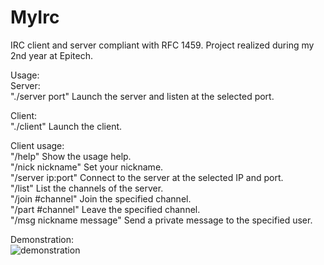 # MyIrc
IRC client and server compliant with RFC 1459. Project realized during my 2nd year at Epitech.  

Usage:  
Server:  
"./server port" Launch the server and listen at the selected port.  

Client:  
"./client" Launch the client.  

Client usage:  
"/help" Show the usage help.  
"/nick nickname" Set your nickname.  
"/server ip:port" Connect to the server at the selected IP and port.  
"/list" List the channels of the server.  
"/join #channel" Join the specified channel.  
"/part #channel" Leave the specified channel.  
"/msg nickname message" Send a private message to the specified user.   

Demonstration:  
![demonstration](https://raw.githubusercontent.com/aveldocquin/MyIrc/master/docs/images/demonstration.gif)  
